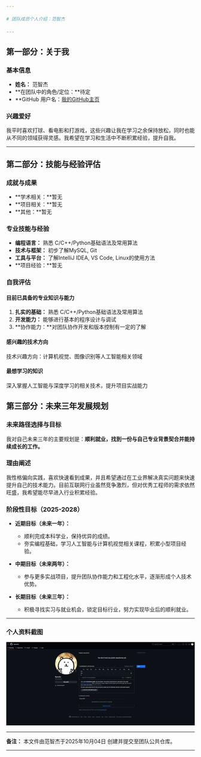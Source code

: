 ```yaml
---

# 团队成员个人介绍：范智杰

---
```


## 第一部分：关于我

### 基本信息

* **姓名：** 范智杰
* **在团队中的角色/定位：**待定
* **GitHub 用户名：[我的GitHub主页](https://github.com/Kyouka236)

### 兴趣爱好

我平时喜欢打球、看电影和打游戏，这些兴趣让我在学习之余保持放松，同时也能从不同的领域获得灵感。我希望在学习和生活中不断积累经验，提升自我。

---

## 第二部分：技能与经验评估

### 成就与成果

* **学术相关：**暂无
* **项目相关：**暂无
* **其他：**暂无

### 专业技能与经验

* **编程语言：** 熟悉 C/C++/Python基础语法及常用算法
* **技术与框架：** 初步了解MySQL, Git
* **工具与平台：** 了解IntelliJ IDEA, VS Code, Linux的使用方法
* **项目经验：**暂无

### 自我评估

#### 目前已具备的专业知识与能力

1. **扎实的基础：** 熟悉 C/C++/Python基础语法及常用算法
2. **开发能力：** 能够进行基本的程序设计与调试
3. **协作能力：**对团队协作开发和版本控制有一定的了解

#### 感兴趣的技术方向

技术兴趣方向：计算机视觉、图像识别等人工智能相关领域

#### 最想学习的知识

深入掌握人工智能与深度学习的相关技术，提升项目实战能力

## 第三部分：未来三年发展规划

### 未来路径选择与目标

我对自己未来三年的主要规划是：**顺利就业，找到一份与自己专业背景契合并能持续成长的工作。**

### 理由阐述

我性格偏向实践，喜欢快速看到成果，并且希望通过在工业界解决真实问题来快速提升自己的技术能力。目前互联网行业虽然竞争激烈，但对优秀工程师的需求依然旺盛，我希望能尽早进入行业积累经验。

### 阶段性目标（2025-2028）

* **近期目标（未来一年）：**

  * 顺利完成本科学业，保持优异的成绩。
  * 夯实编程基础，学习人工智能与计算机视觉相关课程，积累小型项目经验。

* **中期目标（未来两年）：**

  * 参与更多实战项目，提升团队协作能力和工程化水平，逐渐形成个人技术优势。

* **长期目标（未来三年）：**

  * 积极寻找实习与就业机会，锁定目标行业，努力实现毕业后的顺利就业。

---

### 个人资料截图

![个人资料截图](./profile.png)

---

**备注：** 本文件由范智杰于2025年10月04日 创建并提交至团队公共仓库。

---


